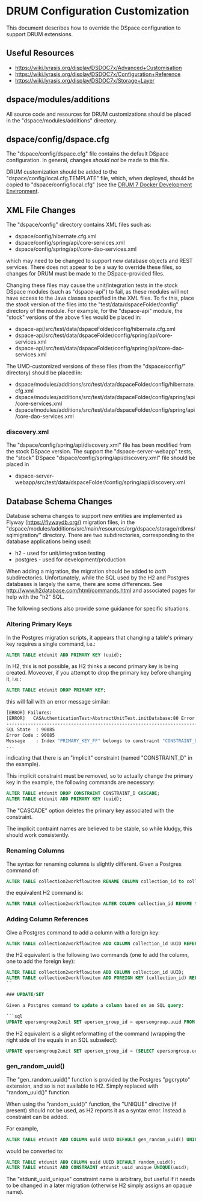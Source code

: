 # DRUM Configuration Customization

This document describes how to override the DSpace configuration to support
DRUM extensions.

## Useful Resources

* <https://wiki.lyrasis.org/display/DSDOC7x/Advanced+Customisation>
* <https://wiki.lyrasis.org/display/DSDOC7x/Configuration+Reference>
* <https://wiki.lyrasis.org/display/DSDOC7x/Storage+Layer>

## dspace/modules/additions

All source code and resources for DRUM customizations should be placed in the
"dspace/modules/additions" directory.

## dspace/config/dspace.cfg

The "dspace/config/dspace.cfg" file contains the default DSpace configuration.
In general, changes *should not* be made to this file.

DRUM customization should be added to the "dspace/config/local.cfg.TEMPLATE"
file, which, when deployed, should be copied to "dspace/config/local.cfg" (see
the [DRUM 7 Docker Development Environment](Drum7DockerDevelopmentEnvironment.md).

## XML File Changes

The "dspace/config" directory contains XML files such as:

* dspace/config/hibernate.cfg.xml
* dspace/config/spring/api/core-services.xml
* dspace/config/spring/api/core-dao-services.xml

which may need to be changed to support new database objects and REST services.
There does not appear to be a way to override these files, so changes for DRUM
must be made to the DSpace-provided files.

Changing these files may cause the unit/integration tests in the stock DSpace
modules (such as "dspace-api") to fail, as these modules will not have access
to the Java classes specified in the XML files. To fix this, place the
*stock* version of the files into the "test/data/dspaceFolder/config" directory
of the module. For example, for the "dspace-api" module, the "stock" versions
of the above files would be placed in:

* dspace-api/src/test/data/dspaceFolder/config/hibernate.cfg.xml
* dspace-api/src/test/data/dspaceFolder/config/spring/api/core-services.xml
* dspace-api/src/test/data/dspaceFolder/config/spring/api/core-dao-services.xml

The UMD-customized versions of these files (from the "dspace/config/" directory)
should be placed in:

* dspace/modules/additions/src/test/data/dspaceFolder/config/hibernate.cfg.xml
* dspace/modules/additions/src/test/data/dspaceFolder/config/spring/api/core-services.xml
* dspace/modules/additions/src/test/data/dspaceFolder/config/spring/api/core-dao-services.xml

### discovery.xml

The "dspace/config/spring/api/discovery.xml" file has been modified from the
stock DSpace version. The support the "dspace-server-webapp" tests, the
"stock" DSpace "dspace/config/spring/api/discovery.xml" file should be placed in

* dspace-server-webapp/src/test/data/dspaceFolder/config/spring/api/discovery.xml

## Database Schema Changes

Database schema changes to support new entities are implemented as Flyway
(<https://flywaydb.org/>) migration files, in the
"dspace/modules/additions/src/main/resources/org/dspace/storage/rdbms/sqlmigration/"
directory. There are two subdirectories, corresponding to the database
applications being used:

* h2 - used for unit/integration testing
* postgres - used for development/production

When adding a migration, the migration should be added to *both* subdirectories.
Unfortunately, while the SQL used by the H2 and Postgres databases is largely
the same, there are some differences. See
<http://www.h2database.com/html/commands.html> and associated pages for help
with the "h2" SQL.

The following sections also provide some guidance for specific situations.

### Altering Primary Keys

In the Postgres migration scripts, it appears that changing a table's primary
key requires a single command, i.e.:

```sql
ALTER TABLE etdunit ADD PRIMARY KEY (uuid);
```

In H2, this is not possible, as H2 thinks a second primary key is being created.
Moveover, if you attempt to drop the primary key before changing it, i.e.:

```sql
ALTER TABLE etdunit DROP PRIMARY KEY;
```

this will fail with an error message similar:

```bash
[ERROR] Failures:
[ERROR]   CASAuthenticationTest>AbstractUnitTest.initDatabase:80 Error initializing database: Flyway migration error occurred: Migration V6.2_2018.04.05__drum-0_LIBDRUM-511_hibernate_migration_of_customization.sql failed
---------------------------------------------------------------------------------------------
SQL State  : 90085
Error Code : 90085
Message    : Index "PRIMARY_KEY_FF" belongs to constraint "CONSTRAINT_D"; SQL statement:
...
```

indicating that there is an "implicit" constraint (named "CONSTRAINT_D" in
the example).

This implicit constraint must be removed, so to actually change the primary key
in the example, the following commands are necessary:

```sql
ALTER TABLE etdunit DROP CONSTRAINT CONSTRAINT_D CASCADE;
ALTER TABLE etdunit ADD PRIMARY KEY (uuid);
```

The "CASCADE" option deletes the primary key associated with the constraint.

The implicit contraint names are believed to be stable, so while kludgy, this
should work consistently.

### Renaming Columns

The syntax for renaming columns is slightly different. Given a Postgres command
of:

```sql
ALTER TABLE collection2workflowitem RENAME COLUMN collection_id to collection_legacy_id;
```

the equivalent H2 command is:

```sql
ALTER TABLE collection2workflowitem ALTER COLUMN collection_id RENAME to collection_legacy_id;
```

### Adding Column References

Give a Postgres command to add a column with a foreign key:

```sql
ALTER TABLE collection2workflowitem ADD COLUMN collection_id UUID REFERENCES Collection(uuid);
```

the H2 equivalent is the following two commands (one to add the column, one to
add the foreign key):

```sql
ALTER TABLE collection2workflowitem ADD COLUMN collection_id UUID;
ALTER TABLE collection2workflowitem ADD FOREIGN KEY (collection_id) REFERENCES Collection(uuid);
``

### UPDATE/SET

Given a Postgres command to update a column based on an SQL query:

```sql
UPDATE epersongroup2unit SET eperson_group_id = epersongroup.uuid FROM epersongroup WHERE epersongroup2unit.eperson_group_legacy_id = epersongroup.eperson_group_id;
```

the H2 equivalent is a slight reformatting of the command (wrapping the right
side of the equals in an SQL subselect):

```sql
UPDATE epersongroup2unit SET eperson_group_id = (SELECT epersongroup.uuid FROM epersongroup WHERE epersongroup2unit.eperson_group_legacy_id = epersongroup.eperson_group_id);
```

### gen_random_uuid()

The "gen_random_uuid()" function is provided by the Postgres "pgcrypto"
extension, and so is not available to H2. Simply replaced with "random_uuid()"
function.

When using the "random_uuid()" function, the "UNIQUE" directive (if present)
should not be used, as H2 reports it as a syntax error. Instead a constraint
can be added.

For example,

```sql
ALTER TABLE etdunit ADD COLUMN uuid UUID DEFAULT gen_random_uuid() UNIQUE;
```

would be converted to:

```sql
ALTER TABLE etdunit ADD COLUMN uuid UUID DEFAULT random_uuid();
ALTER TABLE etdunit ADD CONSTRAINT etdunit_uuid_unique UNIQUE(uuid);
```

The "etdunit_uuid_unique" constraint name is arbitrary, but useful if it needs
to be changed in a later migration (otherwise H2 simply assigns an opaque name).
